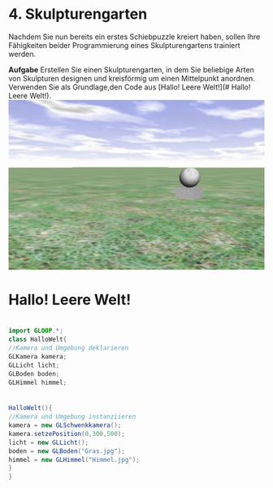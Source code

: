 # 4. Skulpturengarten
Nachdem Sie nun bereits ein erstes Schiebpuzzle kreiert haben, sollen Ihre Fähigkeiten beider Programmierung eines Skulpturengartens trainiert werden.

**Aufgabe**
Erstellen Sie einen Skulpturengarten, in dem Sie beliebige Arten von Skulpturen designen und kreisförmig um einen Mittelpunkt anordnen. Verwenden Sie als Grundlage,den Code aus [Hallo! Leere Welt!](# Hallo! Leere Welt!).
![](/assets/Skulpturengarten.jpg)

# Hallo! Leere Welt!
```java

import GLOOP.*;
class HalloWelt{
//Kamera und Umgebung deklarieren
GLKamera kamera;
GLLicht licht;
GLBoden boden;
GLHimmel himmel;


HalloWelt(){
//Kamera und Umgebung instanziieren
kamera = new GLSchwenkkamera();
kamera.setzePosition(0,300,500);
licht = new GLLicht();
boden = new GLBoden("Gras.jpg");
himmel = new GLHimmel("Himmel.jpg"); 
}
}
```
